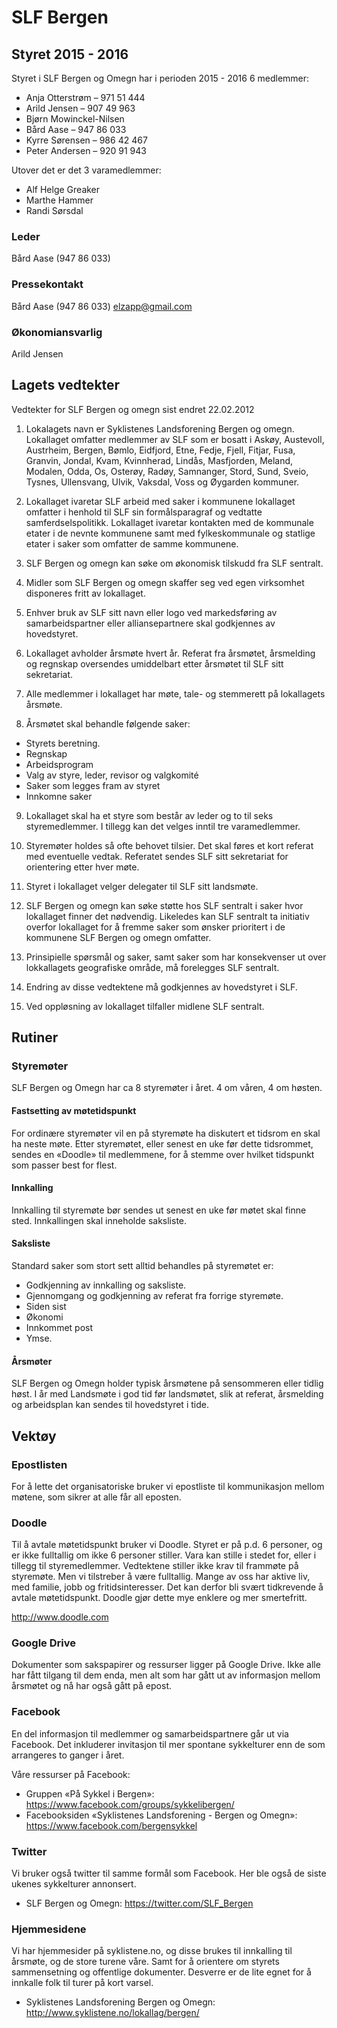 # SLF Bergen

## Styret 2015 - 2016

Styret i SLF Bergen og Omegn har i perioden 2015 - 2016 6 medlemmer:

- Anja Otterstrøm – 971 51 444
- Arild Jensen – 907 49 963
- Bjørn Mowinckel-Nilsen
- Bård Aase – 947 86 033
- Kyrre Sørensen – 986 42 467
- Peter Andersen – 920 91 943

Utover det er det 3 varamedlemmer:
- Alf Helge Greaker
- Marthe Hammer
- Randi Sørsdal

### Leder
Bård Aase (947 86 033)

### Pressekontakt
Bård Aase (947 86 033) elzapp@gmail.com 

### Økonomiansvarlig
Arild Jensen

## Lagets vedtekter

Vedtekter for SLF Bergen og omegn sist endret 22.02.2012

1. Lokalagets navn er Syklistenes Landsforening Bergen og omegn. Lokallaget omfatter 
  medlemmer av SLF som er bosatt i Askøy, Austevoll, Austrheim, Bergen,  Bømlo, 
  Eidfjord, Etne, Fedje, Fjell, Fitjar, Fusa, Granvin, Jondal, Kvam, Kvinnherad, Lindås, 
  Masfjorden, Meland, Modalen, Odda, Os, Osterøy,  Radøy,  Samnanger, Stord, Sund, 
  Sveio, Tysnes, Ullensvang, Ulvik, Vaksdal, Voss og Øygarden kommuner.

2. Lokallaget ivaretar SLF arbeid med saker i kommunene lokallaget omfatter i henhold 
  til SLF sin formålsparagraf og vedtatte samferdselspolitikk. Lokallaget ivaretar 
  kontakten med de kommunale etater i de nevnte kommunene samt med 
  fylkeskommunale og statlige etater i saker som omfatter de samme kommunene.

3. SLF Bergen og omegn kan søke om økonomisk tilskudd fra SLF sentralt.

4. Midler som SLF Bergen og omegn skaffer seg ved egen virksomhet disponeres fritt av 
  lokallaget.

5. Enhver bruk av SLF sitt navn eller logo ved markedsføring av samarbeidspartner eller 
  alliansepartnere skal godkjennes av hovedstyret.

6. Lokallaget avholder årsmøte hvert år. Referat fra årsmøtet, årsmelding og regnskap 
  oversendes umiddelbart etter årsmøtet til SLF sitt sekretariat.

7. Alle medlemmer i lokallaget har møte, tale- og stemmerett på lokallagets årsmøte.

8. Årsmøtet skal behandle følgende saker: 
  - Styrets beretning.
  - Regnskap
  - Arbeidsprogram
  - Valg av styre, leder, revisor  og valgkomité
  - Saker som legges fram av styret
  - Innkomne saker

9. Lokallaget skal ha et styre som består av leder og to til seks styremedlemmer. I tillegg 
  kan det velges inntil tre varamedlemmer.

10. Styremøter holdes så ofte behovet tilsier. Det skal føres et kort referat med eventuelle 
  vedtak. Referatet sendes SLF sitt sekretariat for orientering etter hver møte.

11. Styret i lokallaget velger delegater til SLF sitt landsmøte.

12. SLF Bergen og omegn kan søke støtte hos SLF sentralt i saker hvor lokallaget finner 
  det nødvendig. Likeledes kan SLF sentralt ta initiativ overfor lokallaget for å fremme 
  saker som ønsker prioritert i de kommunene SLF Bergen og omegn omfatter.

13. Prinsipielle spørsmål og saker, samt saker som har konsekvenser ut over lokkallagets 
  geografiske område, må forelegges SLF sentralt.

14. Endring av disse vedtektene må godkjennes av hovedstyret i SLF.

15. Ved oppløsning av lokallaget tilfaller midlene SLF sentralt.

## Rutiner

### Styremøter
SLF Bergen og Omegn har ca 8 styremøter i året. 4 om våren, 4 om høsten.

#### Fastsetting av møtetidspunkt
For ordinære styremøter vil en på styremøte ha diskutert et tidsrom en skal ha neste møte.
Etter styremøtet, eller senest en uke før dette tidsrommet, sendes en «Doodle» til medlemmene,
for å stemme over hvilket tidspunkt som passer best for flest.

#### Innkalling
Innkalling til styremøte bør sendes ut senest en uke før møtet skal finne sted. Innkallingen
skal inneholde saksliste. 

#### Saksliste
Standard saker som stort sett alltid behandles på styremøtet er:
- Godkjenning av innkalling og saksliste.
- Gjennomgang og godkjenning av referat fra forrige styremøte.
- Siden sist
- Økonomi
- Innkommet post
- Ymse.

#### Årsmøter
SLF Bergen og Omegn holder typisk årsmøtene på sensommeren eller tidlig høst. I år med Landsmøte 
i god tid før landsmøtet, slik at referat, årsmelding og arbeidsplan kan sendes til hovedstyret i tide.

## Vektøy

### Epostlisten
For å lette det organisatoriske bruker vi epostliste til kommunikasjon mellom møtene, 
som sikrer at alle får all eposten.

### Doodle
Til å avtale møtetidspunkt bruker vi Doodle. Styret er på p.d. 6 personer, og er ikke 
fulltallig om ikke 6 personer stiller. Vara kan stille i stedet for, eller i 
tillegg til styremedlemmer. Vedtektene stiller ikke krav til frammøte 
på styremøte. Men vi tilstreber å være fulltallig. Mange av oss har aktive liv, med 
familie, jobb og fritidsinteresser. Det kan derfor bli svært tidkrevende å avtale 
møtetidspunkt. 
Doodle gjør dette mye enklere og mer smertefritt.

http://www.doodle.com

### Google Drive
Dokumenter som sakspapirer og ressurser ligger på Google Drive. Ikke alle har fått 
tilgang til dem enda, men alt som har gått ut av informasjon mellom årsmøtet og nå 
har også gått på epost.

### Facebook
En del informasjon til medlemmer og samarbeidspartnere går ut via Facebook. Det 
inkluderer invitasjon til mer spontane sykkelturer enn de som arrangeres to ganger 
i året.

Våre ressurser på Facebook:
- Gruppen «På Sykkel i Bergen»: https://www.facebook.com/groups/sykkelibergen/
- Facebooksiden «Syklistenes Landsforening - Bergen og Omegn»: https://www.facebook.com/bergensykkel

### Twitter
Vi bruker også twitter til samme formål som Facebook. Her ble også de siste ukenes 
sykkelturer annonsert.

- SLF Bergen og Omegn: https://twitter.com/SLF_Bergen

### Hjemmesidene
Vi har hjemmesider på syklistene.no, og disse brukes til innkalling til årsmøte, og 
de store turene våre. Samt for å orientere om styrets sammensetning og offentlige 
dokumenter. Desverre er de lite egnet for å innkalle folk til turer på kort varsel.

- Syklistenes Landsforening Bergen og Omegn: http://www.syklistene.no/lokallag/bergen/

